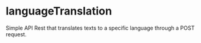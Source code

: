 # languageTranslation
Simple API Rest that translates texts to a specific language through a POST request.
